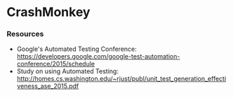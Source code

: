 # CrashMonkey


### Resources

* Google's Automated Testing Conference: https://developers.google.com/google-test-automation-conference/2015/schedule
* Study on using Automated Testing: http://homes.cs.washington.edu/~rjust/publ/unit_test_generation_effectiveness_ase_2015.pdf
